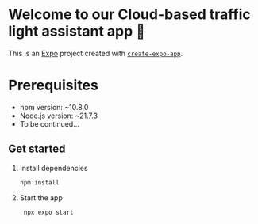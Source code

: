 # Welcome to our Cloud-based traffic light assistant app 👋

This is an [Expo](https://expo.dev) project created with [`create-expo-app`](https://www.npmjs.com/package/create-expo-app).

# Prerequisites
- npm version: ~10.8.0
- Node.js version: ~21.7.3
- To be continued...

## Get started

1. Install dependencies
   ```bash
   npm install
   ```

2. Start the app
   ```bash
    npx expo start
   ```
